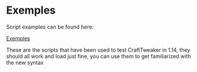 # Exemples
Script examples can be found here:

[Exemples](https://github.com/CraftTweaker/CraftTweaker-Examples/tree/master/1.14)

These are the scripts that have been used to test CraftTweaker in 1.14, they should all work and load just fine, you can use them to get familiarized with the new syntax